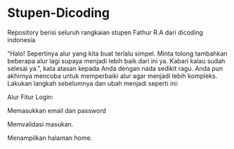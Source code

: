 # Stupen-Dicoding
Repository berisi seluruh rangkaian stupen Fathur R.A dari dicoding indonesia

“Halo! Sepertinya alur yang kita buat terlalu simpel. Minta tolong tambahkan beberapa alur lagi supaya menjadi lebih baik dari ini ya. Kabari kalau sudah selesai ya.”, kata atasan kepada Anda dengan nada sedikit ragu. Anda pun akhirnya mencoba untuk memperbaiki alur agar menjadi lebih kompleks. Lakukan langkah sebelumnya dan ubah menjadi seperti ini:

Alur Fitur Login:

Memasukkan email dan password

Memvalidasi masukan.

Menampilkan halaman home.
